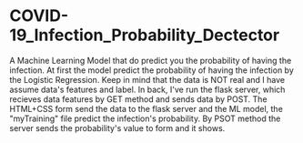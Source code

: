 # COVID-19_Infection_Probability_Dectector
A Machine Learning Model that do predict you the probability of having the infection.
At first the model predict the probability of having the infection by the Logistic Regression.
Keep in mind that the data is NOT real and I have assume data's features and label. 
In back, I've run the flask server, which recieves data features by GET method and sends data by POST.
The HTML+CSS form send the data to the flask server and the ML model, the "myTraining" file predict the infection's probability.
By PSOT method the server sends the probability's value to form and it shows.
